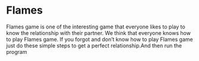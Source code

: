 # Flames
Flames game is one of the interesting game that everyone likes to play to know the relationship with their partner. We think that everyone knows how to play Flames game. If you forgot and don’t know how to play Flames game just do these simple steps to get a perfect relationship.And then run the program
